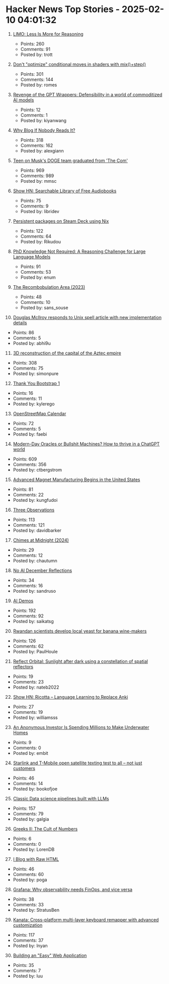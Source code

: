 # Hacker News Top Stories - 2025-02-10 04:01:32

1. [LIMO: Less Is More for Reasoning](https://arxiv.org/abs/2502.03387)
   - Points: 260
   - Comments: 91
   - Posted by: trott

2. [Don't "optimize" conditional moves in shaders with mix()+step()](https://iquilezles.org/articles/gpuconditionals/)
   - Points: 301
   - Comments: 144
   - Posted by: romes

3. [Revenge of the GPT Wrappers: Defensibility in a world of commoditized AI models](https://andrewchen.substack.com/p/revenge-of-the-gpt-wrappers-defensibility)
   - Points: 12
   - Comments: 1
   - Posted by: kiyanwang

4. [Why Blog If Nobody Reads It?](https://andysblog.uk/why-blog-if-nobody-reads-it/)
   - Points: 318
   - Comments: 162
   - Posted by: alexgiann

5. [Teen on Musk's DOGE team graduated from 'The Com'](https://krebsonsecurity.com/2025/02/teen-on-musks-doge-team-graduated-from-the-com/)
   - Points: 969
   - Comments: 989
   - Posted by: mmsc

6. [Show HN: Searchable Library of Free Audiobooks](https://booksearch.party/)
   - Points: 75
   - Comments: 9
   - Posted by: libridev

7. [Persistent packages on Steam Deck using Nix](https://chrastecky.dev/gaming/persistent-packages-on-steam-deck-using-nix)
   - Points: 122
   - Comments: 64
   - Posted by: Rikudou

8. [PhD Knowledge Not Required: A Reasoning Challenge for Large Language Models](https://arxiv.org/abs/2502.01584)
   - Points: 91
   - Comments: 53
   - Posted by: enum

9. [The Recombobulation Area (2023)](https://onmilwaukee.com/articles/recombobulationsigns)
   - Points: 48
   - Comments: 10
   - Posted by: sans_souse

10. [Douglas McIlroy responds to Unix spell article with new implementation details](https://twitter.com/abhi9u/status/1887010136155414602)
   - Points: 86
   - Comments: 5
   - Posted by: abhi9u

11. [3D reconstruction of the capital of the Aztec empire](https://tenochtitlan.thomaskole.nl/)
   - Points: 308
   - Comments: 75
   - Posted by: simonpure

12. [Thank You Bootstrap 1](https://kylerego.github.io/thank-you-bootstrap-1)
   - Points: 16
   - Comments: 11
   - Posted by: kylerego

13. [OpenStreetMap Calendar](https://osmcal.org/)
   - Points: 72
   - Comments: 5
   - Posted by: faebi

14. [Modern-Day Oracles or Bullshit Machines? How to thrive in a ChatGPT world](https://thebullshitmachines.com)
   - Points: 609
   - Comments: 356
   - Posted by: ctbergstrom

15. [Advanced Magnet Manufacturing Begins in the United States](https://spectrum.ieee.org/advanced-magnet-manufacturing-in-us)
   - Points: 81
   - Comments: 22
   - Posted by: kungfudoi

16. [Three Observations](https://blog.samaltman.com/three-observations)
   - Points: 113
   - Comments: 121
   - Posted by: davidbarker

17. [Chimes at Midnight (2024)](https://asteriskmag.com/issues/08/chimes-at-midnight)
   - Points: 29
   - Comments: 12
   - Posted by: chautumn

18. [No AI December Reflections](https://blog.rybarix.com/2025/02/09/noaidecember.html)
   - Points: 34
   - Comments: 16
   - Posted by: sandruso

19. [AI Demos](https://aidemos.meta.com/)
   - Points: 192
   - Comments: 92
   - Posted by: saikatsg

20. [Rwandan scientists develop local yeast for banana wine-makers](https://phys.org/news/2025-01-rwandan-scientists-local-yeast-banana.html)
   - Points: 126
   - Comments: 62
   - Posted by: PaulHoule

21. [Reflect Orbital: Sunlight after dark using a constellation of spatial reflectors](https://www.reflectorbital.com/)
   - Points: 19
   - Comments: 23
   - Posted by: nateb2022

22. [Show HN: Ricotta – Language Learning to Replace Anki](https://ricotta.affineur.io/)
   - Points: 27
   - Comments: 19
   - Posted by: williamsss

23. [An Anonymous Investor Is Spending Millions to Make Underwater Homes](https://www.theguardian.com/environment/2025/feb/03/flooded-quarry-mysterious-millionaire-and-dream-new-atlantis-welsh-border-deep)
   - Points: 9
   - Comments: 0
   - Posted by: embit

24. [Starlink and T-Mobile open satellite texting test to all – not just customers](https://www.washingtonpost.com/technology/2025/02/09/tmobile-starlink-satellite-texting/)
   - Points: 46
   - Comments: 14
   - Posted by: bookofjoe

25. [Classic Data science pipelines built with LLMs](https://github.com/Pravko-Solutions/FlashLearn/tree/main/examples)
   - Points: 157
   - Comments: 79
   - Posted by: galgia

26. [Greeks II: The Cult of Numbers](https://www.thequantumcat.space/p/greeks-ii-the-cult-of-numbers)
   - Points: 6
   - Comments: 0
   - Posted by: LorenDB

27. [I Blog with Raw HTML](https://devpoga.org/i-blog-with-raw-html/)
   - Points: 46
   - Comments: 60
   - Posted by: poga

28. [Grafana: Why observability needs FinOps, and vice versa](https://grafana.com/blog/2025/02/06/why-observability-needs-finops-and-vice-versa-the-vantage-integration-with-grafana-cloud/)
   - Points: 38
   - Comments: 33
   - Posted by: StratusBen

29. [Kanata: Cross-platform multi-layer keyboard remapper with advanced customization](https://github.com/jtroo/kanata)
   - Points: 117
   - Comments: 37
   - Posted by: lnyan

30. [Building an "Easy" Web Application](https://rudyfaile.com/2020/07/06/building-an-easy-web-application/)
   - Points: 35
   - Comments: 7
   - Posted by: luu


